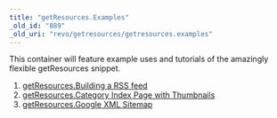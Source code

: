 ```yaml
---
title: "getResources.Examples"
_old_id: "889"
_old_uri: "revo/getresources/getresources.examples"
---
```


This container will feature example uses and tutorials of the amazingly flexible getResources snippet.

1. [getResources.Building a RSS feed](/extras/revo/getresources/getresources.examples/getresources.building-a-rss-feed)
2. [getResources.Category Index Page with Thumbnails](/extras/revo/getresources/getresources.examples/getresources.category-index-page-with-thumbnails)
3. [getResources.Google XML Sitemap](/extras/revo/getresources/getresources.examples/getresources.google-xml-sitemap)